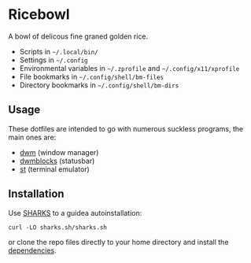 # Ricebowl

A bowl of delicous fine graned golden rice.

- Scripts in `~/.local/bin/`
- Settings in `~/.config`
- Environmental variables in `~/.zprofile` and `~/.config/x11/xprofile`
- File bookmarks in `~/.config/shell/bm-files`
- Directory bookmarks in `~/.config/shell/bm-dirs`

## Usage

These dotfiles are intended to go with numerous suckless programs, the main ones are:

- [dwm](https://github.com/lukesmithxyz/dwm) (window manager)
- [dwmblocks](https://github.com/lukesmithxyz/dwmblocks) (statusbar)
- [st](https://github.com/lukesmithxyz/st) (terminal emulator)

## Installation

Use [SHARKS](https://shars.sh) to a guidea autoinstallation:

```
curl -LO sharks.sh/sharks.sh
```

or clone the repo files directly to your home directory and install the [dependencies](https://github.com/LukeSmithxyz/LARBS/blob/master/static/progs.csv).

